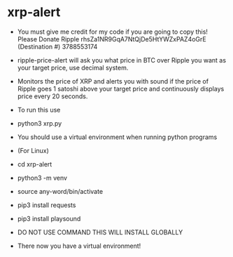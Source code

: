 # xrp-alert
* You must give me credit for my code if you are going to copy this! Please Donate Ripple rhsZa1NR9GqA7NtQjDe5HtYWZxPAZ4oGrE (Destination #) 3788553174

* ripple-price-alert will ask you what price in BTC over Ripple you want as your target price, use decimal system.
* Monitors the price of XRP and alerts you with sound if the price of Ripple goes 1 satoshi above your target price and continuously displays price every 20 seconds.
* To run this use 
* python3 xrp.py

* You should use a virtual environment when running python programs
* (For Linux)
* cd xrp-alert
* python3 -m venv <any-word>
* source any-word/bin/activate
* pip3 install requests
* pip3 install playsound    
* DO NOT USE <SUDO PIP3> COMMAND THIS WILL INSTALL GLOBALLY  
  
* There now you have a virtual environment!  
